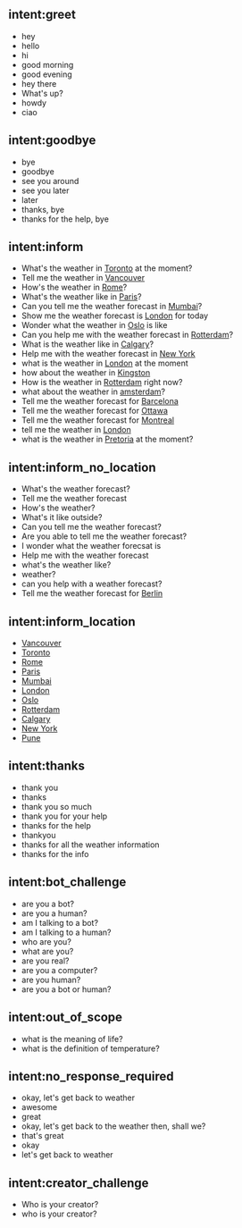 ## intent:greet
- hey
- hello
- hi
- good morning
- good evening
- hey there
- What's up?
- howdy
- ciao

## intent:goodbye
- bye
- goodbye
- see you around
- see you later
- later
- thanks, bye
- thanks for the help, bye

## intent:inform
- What's the weather in [Toronto](location) at the moment?
- Tell me the weather in [Vancouver](location)
- How's the weather in [Rome](location)?
- What's the weather like in [Paris](location)?
- Can you tell me the weather forecast in [Mumbai](location)?
- Show me the weather forecast is [London](location) for today
- Wonder what the weather in [Oslo](location) is like
- Can you help me with the weather forecast in [Rotterdam](location)?
- What is the weather like in [Calgary](location)?
- Help me with the weather forecast in [New York](location)
- what is the weather in [London](location) at the moment
- how about the weather in [Kingston](location)
- How is the weather in [Rotterdam](location) right now?
- what about the weather in [amsterdam](location)?
- Tell me the weather forecast for [Barcelona](location)
- Tell me the weather forecast for [Ottawa](location)
- Tell me the weather forecast for [Montreal](location)
- tell me the weather in [London](location)
- what is the weather in [Pretoria](location) at the moment?

## intent:inform_no_location
- What's the weather forecast?
- Tell me the weather forecast
- How's the weather?
- What's it like outside?
- Can you tell me the weather forecast?
- Are you able to tell me the weather forecast?
- I wonder what the weather forecsat is
- Help me with the weather forecast
- what's the weather like?
- weather?
- can you help with a weather forecast?
- Tell me the weather forecast for [Berlin](location)

## intent:inform_location
- [Vancouver](location)
- [Toronto](location)
- [Rome](location)
- [Paris](location)
- [Mumbai](location)
- [London](location)
- [Oslo](location)
- [Rotterdam](location)
- [Calgary](location)
- [New York](location)
- [Pune](location)

## intent:thanks
- thank you
- thanks
- thank you so much
- thank you for your help
- thanks for the help
- thankyou
- thanks for all the weather information
- thanks for the info

## intent:bot_challenge
- are you a bot?
- are you a human?
- am I talking to a bot?
- am I talking to a human?
- who are you?
- what are you?
- are you real?
- are you a computer?
- are you human?
- are you a bot or human?

## intent:out_of_scope
- what is the meaning of life?
- what is the definition of temperature?

## intent:no_response_required
- okay, let's get back to weather
- awesome
- great
- okay, let's get back to the weather then, shall we?
- that's great
- okay
- let's get back to weather

## intent:creator_challenge
- Who is your creator?
- who is your creator?
